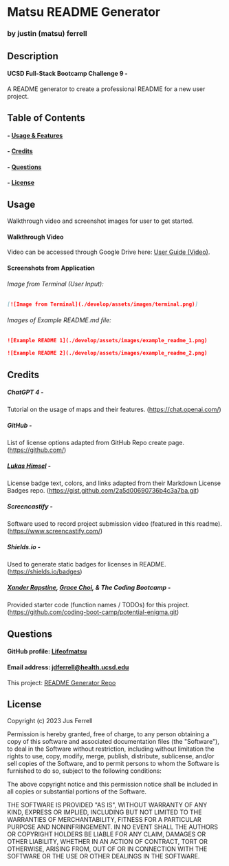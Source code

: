 # Matsu README Generator
### by justin (matsu) ferrell

## Description
#### UCSD Full-Stack Bootcamp Challenge 9 - 
A README generator to create a professional README for a new user project.


## Table of Contents
#### - [Usage & Features](#usage_&_features)
#### - [Credits](#credits)
#### - [Questions](#questions)
#### - [License](#license)


## Usage
Walkthrough video and screenshot images for user to get started.

#### Walkthrough Video
Video can be accessed through Google Drive here: [User Guide (Video)](https://drive.google.com/file/d/18qWC1c1mQ9d4lP2ruwaQkr_n4GrAvFzO/view?usp=drive_link).

#### Screenshots from Application
###### Image from Terminal (User Input):

```md
[![Image from Terminal](./develop/assets/images/terminal.png)]
```

###### Images of Example README.md file:

```md
![Example README 1](./develop/assets/images/example_readme_1.png)
```
```md
![Example README 2](./develop/assets/images/example_readme_2.png)
```


## Credits
##### ChatGPT 4 -
Tutorial on the usage of maps and their features.
(https://chat.openai.com/)

##### GitHub -
List of license options adapted from GitHub Repo create page.
(https://github.com/)

##### [Lukas Himsel](https://gist.github.com/lukas-h) -
License badge text, colors, and links adapted from their Markdown License Badges repo.
(https://gist.github.com/2a5d00690736b4c3a7ba.git)

##### Screencastify -
Software used to record project submission video (featured in this readme).
(https://www.screencastify.com/)

##### Shields.io -
Used to generate static badges for licenses in README.
(https://shields.io/badges)

##### [Xander Rapstine](https://github.com/Xandromus), [Grace Choi](https://github.com/gachoi06), & The Coding Bootcamp -
Provided starter code (function names / TODOs) for this project.
(https://github.com/coding-boot-camp/potential-enigma.git)


## Questions
#### GitHub profile: [Lifeofmatsu](https://github.com/lifeofmatsu)
#### Email address: jdferrell@health.ucsd.edu

This project: [README Generator Repo](https://github.com/lifeofmatsu/matsu-readme-gen.git)


## License
Copyright (c) 2023 Jus Ferrell

Permission is hereby granted, free of charge, to any person obtaining a copy
of this software and associated documentation files (the "Software"), to deal
in the Software without restriction, including without limitation the rights
to use, copy, modify, merge, publish, distribute, sublicense, and/or sell
copies of the Software, and to permit persons to whom the Software is
furnished to do so, subject to the following conditions:

The above copyright notice and this permission notice shall be included in all
copies or substantial portions of the Software.

THE SOFTWARE IS PROVIDED "AS IS", WITHOUT WARRANTY OF ANY KIND, EXPRESS OR
IMPLIED, INCLUDING BUT NOT LIMITED TO THE WARRANTIES OF MERCHANTABILITY,
FITNESS FOR A PARTICULAR PURPOSE AND NONINFRINGEMENT. IN NO EVENT SHALL THE
AUTHORS OR COPYRIGHT HOLDERS BE LIABLE FOR ANY CLAIM, DAMAGES OR OTHER
LIABILITY, WHETHER IN AN ACTION OF CONTRACT, TORT OR OTHERWISE, ARISING FROM,
OUT OF OR IN CONNECTION WITH THE SOFTWARE OR THE USE OR OTHER DEALINGS IN THE
SOFTWARE.
